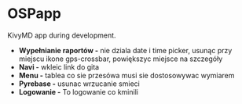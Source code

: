 # OSPapp
KivyMD app during development.
* **Wypełnianie raportów -** nie dziala date i time picker, usunąc przy miejscu ikone gps-crossbar, powiększyc miejsce na szczegóły
* **Navi -** wkleic link do gita 
* **Menu -** tablea co sie przesówa musi sie dostosowywac wymiarem 
* **Pyrebase -** usunac wrzucanie smieci 
* **Logowanie -** To logowanie co kminili